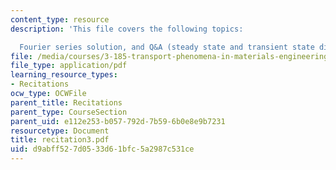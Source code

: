 ```yaml
---
content_type: resource
description: 'This file covers the following topics:

  Fourier series solution, and Q&A (steady state and transient state diffusion).'
file: /media/courses/3-185-transport-phenomena-in-materials-engineering-fall-2003/d9abff527d0533d61bfc5a2987c531ce_recitation3.pdf
file_type: application/pdf
learning_resource_types:
- Recitations
ocw_type: OCWFile
parent_title: Recitations
parent_type: CourseSection
parent_uid: e112e253-b057-792d-7b59-6b0e8e9b7231
resourcetype: Document
title: recitation3.pdf
uid: d9abff52-7d05-33d6-1bfc-5a2987c531ce
---
```

